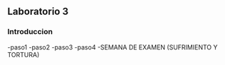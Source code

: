 ## Laboratorio 3
### Introduccion
-paso1
-paso2
-paso3
-paso4
-SEMANA DE EXAMEN (SUFRIMIENTO Y TORTURA)